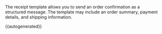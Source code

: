 The receipt template allows you to send an order confirmation as a structured message. The template may include an order summary, payment details, and shipping information.


{{autogenerated}}
